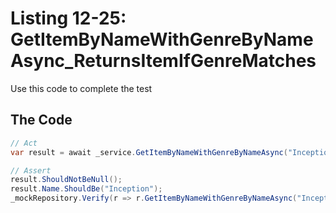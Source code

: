 # Listing 12-25: GetItemByNameWithGenreByNameAsync_ReturnsItemIfGenreMatches

Use this code to complete the test

## The Code

```cs
// Act
var result = await _service.GetItemByNameWithGenreByNameAsync("Inception", "Sci-Fi");

// Assert
result.ShouldNotBeNull();
result.Name.ShouldBe("Inception");
_mockRepository.Verify(r => r.GetItemByNameWithGenreByNameAsync("Inception", "Sci-Fi"), Times.Once);
```  